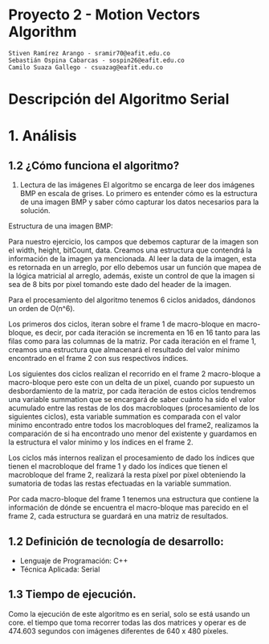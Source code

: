 # Proyecto 2 - Motion Vectors Algorithm

    Stiven Ramírez Arango - sramir70@eafit.edu.co
    Sebastián Ospina Cabarcas - sospin26@eafit.edu.co
    Camilo Suaza Gallego - csuazag@eafit.edu.co

# Descripción del Algoritmo Serial

# 1. Análisis

## 1.2 ¿Cómo funciona el algoritmo?

1. Lectura de las imágenes
El algoritmo se encarga de leer dos imágenes BMP en escala de grises. Lo primero es entender cómo es la estructura de una imagen BMP y saber cómo capturar los datos necesarios para la solución.

Estructura de una imagen BMP:

Para nuestro ejercicio, los campos que debemos capturar de la imagen son el width, height, bitCount, data.
Creamos una estructura que contendrá la información de la imagen ya mencionada. Al leer la data de la imagen, esta es retornada en un arreglo, por ello debemos usar un función que mapea de la lógica matricial al arreglo, además, existe un control de que la imagen si sea de 8 bits por pixel tomando este dado del header de la imagen.

Para el procesamiento del algoritmo tenemos 6 ciclos anidados, dándonos un orden de O(n^6).

Los primeros dos ciclos, iteran sobre el frame 1 de macro-bloque en macro-bloque, es decir, por cada iteración se incrementa en 16 en 16 tanto para las filas como para las columnas de la matriz. Por cada iteración en el frame 1, creamos una estructura que almacenará el resultado del valor mínimo encontrado en el frame 2 con sus respectivos índices.

Los siguientes dos ciclos realizan el recorrido en el frame 2 macro-bloque a macro-bloque pero este con un delta de un pixel, cuando por supuesto un desbordamiento de la matriz, por cada iteración de estos ciclos tendremos una variable summation que se encargará de saber cuánto ha sido el valor acumulado entre las restas de los dos macrobloques (procesamiento de los siguientes ciclos), esta variable summation es comparada con el valor minimo encontrado entre todos los macrobloques del frame2, realizamos la comparación de si ha encontrado uno menor del existente y guardamos en la estructura el valor mínimo y los índices en el frame 2.

Los ciclos más internos realizan el procesamiento de dado los índices que tienen el macrobloque del frame 1 y dado los índices que tienen el macrobloque del frame 2, realizará la resta píxel por píxel obteniendo la sumatoria de todas las restas efectuadas en la variable summation.

Por cada macro-bloque del frame 1 tenemos una estructura que contiene la información de dónde se encuentra el macro-bloque mas parecido en el frame 2, cada estructura se guardará en una matriz de resultados.



## 1.2 Definición de tecnología de desarrollo:

* Lenguaje de Programación: C++
* Técnica Aplicada: Serial

## 1.3 Tiempo de ejecución.

Como la ejecución de este algoritmo es en serial, solo se está usando un core. el tiempo que toma recorrer todas las dos matrices y operar es de 474.603 segundos con imágenes diferentes de 640 x 480 píxeles.


